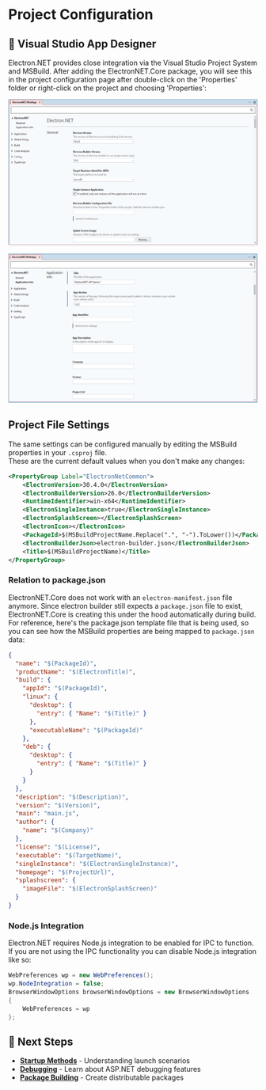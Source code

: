 
# Project Configuration


## 🔧 Visual Studio App Designer

Electron.NET provides close integration via the Visual Studio Project System and MSBuild. After adding the ElectronNET.Core package, you will see this in the project configuration page after double-click on the 'Properties' folder or right-click on the project and choosing 'Properties':


![App Designer1](../images/app_designer1.png)

![App Designer2](../images/app_designer2.png)


## Project File Settings

The same settings can be configured manually by editing the MSBuild properties in your `.csproj` file.  
These are the current default values when you don't make any changes:

```xml
<PropertyGroup Label="ElectronNetCommon">
    <ElectronVersion>30.4.0</ElectronVersion>
    <ElectronBuilderVersion>26.0</ElectronBuilderVersion>
    <RuntimeIdentifier>win-x64</RuntimeIdentifier>
    <ElectronSingleInstance>true</ElectronSingleInstance>
    <ElectronSplashScreen></ElectronSplashScreen>
    <ElectronIcon></ElectronIcon>
    <PackageId>$(MSBuildProjectName.Replace(".", "-").ToLower())</PackageId>
    <ElectronBuilderJson>electron-builder.json</ElectronBuilderJson>
    <Title>$(MSBuildProjectName)</Title>
</PropertyGroup>
```

### Relation to package.json

ElectronNET.Core does not work with an `electron-manifest.json` file anymore.
Since electron builder still expects a `package.json` file to exist, ElectronNET.Core is creating this under the hood automatically during build. For reference, here's the package.json template file that is being used, so you can see how the MSBuild properties are being mapped to `package.json` data:

```json
{
  "name": "$(PackageId)",
  "productName": "$(ElectronTitle)",
  "build": {
    "appId": "$(PackageId)",
    "linux": {
      "desktop": {
        "entry": { "Name": "$(Title)" }
      },
      "executableName": "$(PackageId)"
    },
    "deb": {
      "desktop": {
        "entry": { "Name": "$(Title)" }
      }
    }
  },
  "description": "$(Description)",
  "version": "$(Version)",
  "main": "main.js",
  "author": {
    "name": "$(Company)"
  },
  "license": "$(License)",
  "executable": "$(TargetName)",
  "singleInstance": "$(ElectronSingleInstance)",
  "homepage": "$(ProjectUrl)",
  "splashscreen": {
    "imageFile": "$(ElectronSplashScreen)"
  }
}
```

### Node.js Integration

Electron.NET requires Node.js integration to be enabled for IPC to function. If you are not using the IPC functionality you can disable Node.js integration like so:

```csharp
WebPreferences wp = new WebPreferences();
wp.NodeIntegration = false;
BrowserWindowOptions browserWindowOptions = new BrowserWindowOptions
{
    WebPreferences = wp
};

```



## 🚀 Next Steps

- **[Startup Methods](Startup-Methods.md)** - Understanding launch scenarios
- **[Debugging](../Using/Debugging.md)** - Learn about ASP.NET debugging features
- **[Package Building](Package-Building.md)** - Create distributable packages

